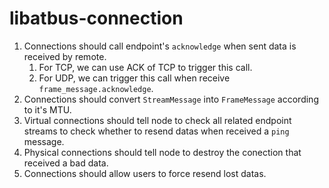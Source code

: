 # libatbus-connection

1. Connections should call endpoint's `acknowledge` when sent data is received by remote.
   1. For TCP, we can use ACK of TCP to trigger this call.
   2. For UDP, we can trigger this call when receive `frame_message.acknowledge`.
2. Connections should convert `StreamMessage` into `FrameMessage` according to it's MTU.
3. Virtual connections should tell node to check all related endpoint streams to check whether to resend datas when received a
   `ping` message.
4. Physical connections should tell node to destroy the conection that received a bad data.
5. Connections should allow users to force resend lost datas.
